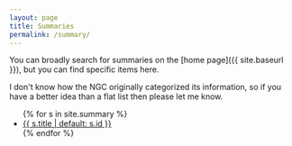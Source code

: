 ```yaml
---
layout: page
title: Summaries
permalink: /summary/
---
```


You can broadly search for summaries on the [home page]({{ site.baseurl }}),
but you can find specific items here.

I don't know how the NGC originally categorized its information, so if you
have a better idea than a flat list then please let me know.

<ul>
    {% for s in site.summary %}
    <li><a href="{{ s.url | relative_url }}">{{ s.title | default: s.id }}</a></li>
    {% endfor %}
</ul>